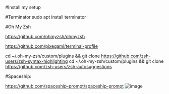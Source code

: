 #Install my setup

#Terminator 
sudo apt install terminator


#Oh My Zsh

https://github.com/ohmyzsh/ohmyzsh

https://github.com/pixegami/terminal-profile

cd ~/.oh-my-zsh/custom/plugins && git clone https://github.com/zsh-users/zsh-syntax-highlighting
cd ~/.oh-my-zsh/custom/plugins && git clone https://github.com/zsh-users/zsh-autosuggestions



#Spaceship:

https://github.com/spaceship-prompt/spaceship-prompt
![image](https://github.com/ignithor/setupzsh/assets/137513199/5cf79c23-e382-4bc0-a0f1-10a8bb2f9ffd)
